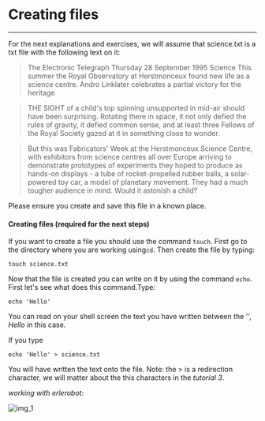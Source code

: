 # Creating files
---
For the next explanations and exercises, we will assume that science.txt is a txt file with the following text on it:
>The Electronic Telegraph  Thursday 28 September 1995  Science
This summer the Royal Observatory at Herstmonceux
found new life as a science centre. Andro Linklater
celebrates a partial victory for the heritage

>THE SIGHT of a child's top spinning unsupported in mid-air should have been
surprising. Rotating there in space, it not only defied the rules of gravity,
it defied common sense, and at least three Fellows of the Royal Society gazed
at it in something close to wonder.

>But this was Fabricators' Week at the Herstmonceux Science Centre, with
exhibitors from science centres all over Europe arriving to demonstrate
prototypes of experiments they hoped to produce as hands-on displays - a tube
of rocket-propelled rubber balls, a solar-powered toy car, a model of planetary
movement. They had a much tougher audience in mind. Would it astonish a child?

Please ensure you create and save this file in a known place.

#### Creating files (required for the next steps)
If you want to create a file you should use the command `touch`. First go to the directory where you are working using`cd`. Then create the file by typing:
```
touch science.txt
```
Now that the file is created you can write on it by using the command `echo`. First let's see what does this command.Type:
```
echo 'Hello'
```
You can read on your shell screen the text you have written between the '', *Hello* in this case.

If you type
```
echo 'Hello' > science.txt
```
You will have written the text onto the file.
Note: the > is a redirection character, we will matter about the this characters in the *tutorial 3*.

*working with erlerobot:*

![img_1](img2/erle_1.jpg)
